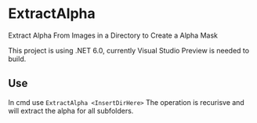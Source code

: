 # ExtractAlpha
Extract Alpha From Images in a Directory to Create a Alpha Mask

This project is using .NET 6.0, currently Visual Studio Preview is needed to build.

## Use
In cmd use `ExtractAlpha <InsertDirHere>`
The operation is recurisve and will extract the alpha for all subfolders.
